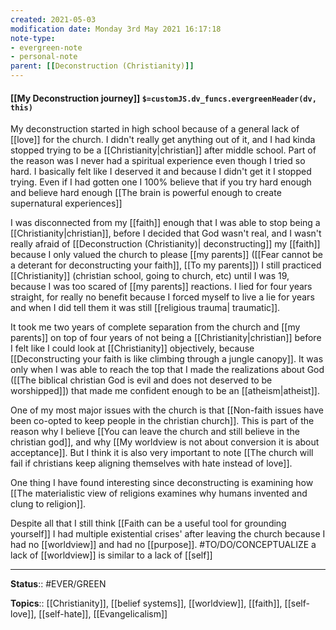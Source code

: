 ```yaml
---
created: 2021-05-03
modification date: Monday 3rd May 2021 16:17:18
note-type: 
- evergreen-note
- personal-note
parent: [[Deconstruction (Christianity)]]
---
```


#### [[My Deconstruction journey]] `$=customJS.dv_funcs.evergreenHeader(dv, this)`


My deconstruction started in high school because of a general lack of [[love]] for the church. I didn't really get anything out of it, and I had kinda stopped trying to be a [[Christianity|christian]] after middle school. Part of the reason was I never had a spiritual experience even though I tried so hard. I basically felt like I deserved it and because I didn't get it I stopped trying. Even if I had gotten one I 100% believe that if you try hard enough and believe hard enough [[The brain is powerful enough to create supernatural experiences]] 

I was disconnected from my [[faith]] enough that I was able to stop being a [[Christianity|christian]], before I decided that God wasn't real, and I wasn't really afraid of [[Deconstruction (Christianity)| deconstructing]] my [[faith]] because I only valued the church to please [[my parents]] ([[Fear cannot be a deterant for deconstructing your faith]], [[To my parents]]) I still practiced [[Christianity]] (christian school, going to church, etc) until I was 19, because I was too scared of [[my parents]] reactions. I lied for four years straight, for really no benefit because I forced myself to live a lie for years and when I did tell them it was still [[religious trauma| traumatic]]. 

It took me two years of complete separation from the church and [[my parents]] on top of four years of not being a [[Christianity|christian]] before I felt like I could look at [[Christianity]] objectively, because [[Deconstructing your faith is like climbing through a jungle canopy]]. It was only when I was able to reach the top that I made the realizations about God ([[The biblical christian God is evil and does not deserved to be worshipped]]) that made me confident enough to be an [[atheism|atheist]].

One of my most major issues with the church is that [[Non-faith issues have been co-opted to keep people in the christian church]]. This is part of the reason why I believe [[You can leave the church and still believe in the christian god]], and why [[My worldview is not about conversion it is about acceptance]]. But I think it is also very important to note [[The church will fail if christians keep aligning themselves with hate instead of love]].

One thing I have found interesting since deconstructing is examining how [[The materialistic view of religions examines why humans invented and clung to religion]].
 
Despite all that I still think [[Faith can be a useful tool for grounding yourself]] I had multiple existential crises' after leaving the church because I had no [[worldview]] and had no [[purpose]]. #TO/DO/CONCEPTUALIZE a lack of [[worldview]] is similar to a lack of [[self]]



---

**Status**:: #EVER/GREEN 

**Topics**::  [[Christianity]], [[belief systems]], [[worldview]], [[faith]], [[self-love]], [[self-hate]], [[Evangelicalism]]
	
	


